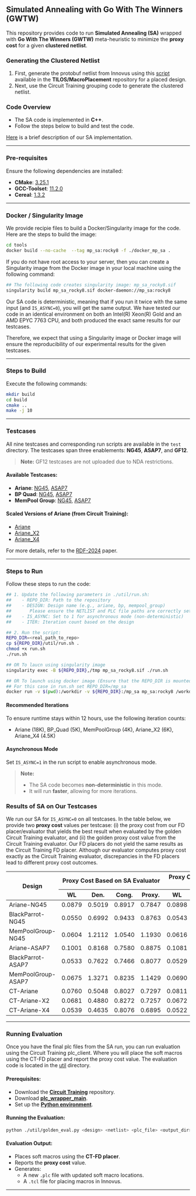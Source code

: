 ## Simulated Annealing with Go With The Winners (GWTW)

This repository provides code to run **Simulated Annealing (SA)** wrapped
with **Go With The Winners (GWTW)** meta-heuristic to minimize the **proxy cost**
for a given **clustered netlist**.

### Generating the Clustered Netlist
1. First, generate the protobuf netlist from Innovus using this [script](https://github.com/TILOS-AI-Institute/MacroPlacement/blob/main/Flows/util/gen_pb.tcl) available in the **TILOS/MacroPlacement** repository for a placed design.
2. Next, use the Circuit Training grouping code to generate the clustered netlist.

### Code Overview
- The SA code is implemented in **C++**.  
- Follow the steps below to build and test the code.

[Here](./doc/MP_SA.pdf) is a brief description of our SA implementation.
<!-- <iframe src="./doc/MP_SA.pdf" width="100%" height="500px" style="border: none;"></iframe> -->

---
### Pre-requisites
Ensure the following dependencies are installed:
- **CMake**: [3.25.1](https://github.com/Kitware/CMake/archive/refs/tags/v3.25.1.tar.gz)  
- **GCC-Toolset**: [11.2.0](https://ftp.gnu.org/gnu/gcc/gcc-11.2.0)  
- **Cereal**: [1.3.2](https://github.com/USCiLab/cereal/archive/refs/tags/v1.3.2.tar.gz)  

---
### Docker / Singularity Image
We provide recipie files to build a Docker/Singularity image for the code.
Here are the steps to build the image:
```bash
cd tools
docker build --no-cache  --tag mp_sa:rocky8 -f ./docker_mp_sa .
```

If you do not have root access to your server, then you can create a Singularity
image from the Docker image in your local machine using the following command:
```bash
## The following code creates singularity image: mp_sa_rocky8.sif
singularity build mp_sa_rocky8.sif docker-daemon://mp_sa:rocky8
```
Our SA code is deterministic, meaning that if you run it twice with the same 
input (and `IS_ASYNC=0`), you will get the same output. We have tested our
code in an identical environment on both an Intel(R) Xeon(R) Gold and an AMD
EPYC 7763 CPU, and both produced the exact same results for our testcases.
  
Therefore, we expect that using a Singularity image or Docker image will ensure
the reproducibility of our experimental results for the given testcases.

---
### Steps to Build
Execute the following commands:
```bash
mkdir build
cd build
cmake ..
make -j 10
```

---
### Testcases
All nine testcases and corresponding run scripts are available in the `test` directory. The testcases span three enablements: **NG45**, **ASAP7**, and **GF12**.  
> **Note:** GF12 testcases are not uploaded due to NDA restrictions.

#### Available Testcases:
- **Ariane**: [NG45](./test/ariane133_ng45), [ASAP7](./test/ariane_asap7/)
- **BP Quad**: [NG45](./test/bp_ng45/), [ASAP7](./test/bp_asap7/)
- **MemPool Group**: [NG45](./test/mempool_group_ng45/), [ASAP7](./test/mempool_group_asap7/)

#### Scaled Versions of Ariane (from Circuit Training):
- [Ariane](./test/ariane/)  
- [Ariane_X2](./test/ariane_X2_xflip/)  
- [Ariane_X4](./test/ariane_X4_xflip_yflip/)

For more details, refer to the [RDF-2024](https://vlsicad.ucsd.edu/Publications/Conferences/412/c412.pdf) paper.

---
### Steps to Run
Follow these steps to run the code:
```bash
## 1. Update the following parameters in ./util/run.sh:
##    - REPO_DIR: Path to the repository
##    - DESIGN: Design name (e.g., ariane, bp, mempool_group)
##       Please ensure the NETLIST and PLC file paths are correctly set.
##    - IS_ASYNC: Set to 1 for asynchronous mode (non-deterministic)
##    - ITER: Iteration count based on the design

## 2. Run the script:
REPO_DIR=<real_path_to_repo>
cp ${REPO_DIR}/util/run.sh .
chmod +x run.sh
./run.sh

## OR To laucn using singularity image
singularity exec -B ${REPO_DIR},/tmp mp_sa_rocky8.sif ./run.sh

## OR To launch using docker image (Ensure that the REPO_DIR is mounted and the current directory is the workdir)
## For this case in run.sh set REPO_DIR=/mp_sa
docker run -v $(pwd):/workdir -v ${REPO_DIR}:/mp_sa mp_sa:rocky8 /workdir/run.sh
```

#### Recommended Iterations
To ensure runtime stays within 12 hours, use the following iteration counts:
- Ariane (18K), BP_Quad (5K), MemPoolGroup (4K), Ariane_X2 (6K), Ariane_X4 (4.5K)

#### Asynchronous Mode
Set `IS_ASYNC=1` in the run script to enable asynchronous mode.  
> **Note:**  
> - The SA code becomes **non-deterministic** in this mode.  
> - It will run **faster**, allowing for more iterations.

### Results of SA on Our Testcases
We run our SA for `IS_ASYNC=0` on all testcases. In the table below, we
provide two **proxy cost** values per testcase: (i) the proxy cost from our FD
placer/evaluator that yields the best result when evaluated by the golden
Circuit Training evaluator, and (ii) the golden proxy cost value from the 
Circuit Training evaluator. Our FD placers do not yield the same results
as the Circuit Training FD placer. Although our evaluator computes proxy cost
exactly as the Circuit Training evaluator, discrepancies in the FD placers
lead to different proxy cost outcomes.

<table><thead>
  <tr>
    <th rowspan="2">Design</th>
    <th colspan="4">Proxy Cost Based on SA Evaluator</th>
    <th colspan="4">Proxy Cost Based on CT (Golden) Evaluator</th>
  </tr>
  <tr>
    <th>WL</th>
    <th>Den.</th>
    <th>Cong.</th>
    <th>Proxy.</th>
    <th>WL</th>
    <th>Den.</th>
    <th>Cong.</th>
    <th>Proxy.</th>
  </tr></thead>
<tbody>
  <tr>
    <td>Ariane-NG45</td>
    <td>0.0879</td>
    <td>0.5019</td>
    <td>0.8917</td>
    <td>0.7847</td>
    <td>0.0898</td>
    <td>0.5146</td>
    <td>0.9068</td>
    <td>0.8005</td>
  </tr>
  <tr>
    <td>BlackParrot-NG45</td>
    <td>0.0550</td>
    <td>0.6992</td>
    <td>0.9433</td>
    <td>0.8763</td>
    <td>0.0543</td>
    <td>0.7114</td>
    <td>0.9361</td>
    <td>0.8781</td>
  </tr>
  <tr>
    <td>MemPoolGroup-NG45</td>
    <td>0.0604</td>
    <td>1.2112</td>
    <td>1.0540</td>
    <td>1.1930</td>
    <td>0.0616</td>
    <td>1.1308</td>
    <td>1.0948</td>
    <td>1.1744</td>
  </tr>
  <tr>
    <td>Ariane-ASAP7</td>
    <td>0.1001</td>
    <td>0.8168</td>
    <td>0.7580</td>
    <td>0.8875</td>
    <td>0.1081</td>
    <td>0.8169</td>
    <td>0.8216</td>
    <td>0.9274</td>
  </tr>
  <tr>
    <td>BlackParrot-ASAP7</td>
    <td>0.0533</td>
    <td>0.7622</td>
    <td>0.7466</td>
    <td>0.8077</td>
    <td>0.0529</td>
    <td>0.7584</td>
    <td>0.7505</td>
    <td>0.8074</td>
  </tr>
  <tr>
    <td>MemPoolGroup-ASAP7</td>
    <td>0.0675</td>
    <td>1.3271</td>
    <td>0.8235</td>
    <td>1.1429</td>
    <td>0.0690</td>
    <td>1.3050</td>
    <td>0.8338</td>
    <td>1.1384</td>
  </tr>
  <tr>
    <td>CT-Ariane</td>
    <td>0.0760</td>
    <td>0.5048</td>
    <td>0.8027</td>
    <td>0.7297</td>
    <td>0.0811</td>
    <td>0.5246</td>
    <td>0.8138</td>
    <td>0.7503</td>
  </tr>
  <tr>
    <td>CT-Ariane-X2</td>
    <td>0.0681</td>
    <td>0.4880</td>
    <td>0.8272</td>
    <td>0.7257</td>
    <td>0.0672</td>
    <td>0.4898</td>
    <td>0.8341</td>
    <td>0.7292</td>
  </tr>
  <tr>
    <td>CT-Ariane-X4</td>
    <td>0.0539</td>
    <td>0.4635</td>
    <td>0.8076</td>
    <td>0.6895</td>
    <td>0.0522</td>
    <td>0.4668</td>
    <td>0.8146</td>
    <td>0.6929</td>
  </tr>
</tbody></table>


---
### Running Evaluation
Once you have the final plc files from the SA run, you can run evaluation using 
the Circuit Training plc\_client. Where you will place the soft macros using the
CT-FD placer and report the proxy cost value. The evaluation code is located in
the [util](./util/) directory.

#### Prerequisites:
- Download the **[Circuit Training](https://github.com/google-research/circuit_training)** repository.  
- Download **[plc_wrapper_main](https://storage.googleapis.com/rl-infra-public/circuit-training/placement_cost/plc_wrapper_main_0.0.4)**.  
- Set up the **[Python environment](https://storage.googleapis.com/rl-infra-public/circuit-training/placement_cost/plc_wrapper_main_)**.

#### Running the Evaluation:
```bash
python ./util/golden_eval.py <design> <netlist> <plc_file> <output_dir>
```

#### Evaluation Output:
- Places soft macros using the **CT-FD placer**.  
- Reports the **proxy cost** value.  
- Generates:
  - A new `.plc` file with updated soft macro locations.  
  - A `.tcl` file for placing macros in Innovus.
---
